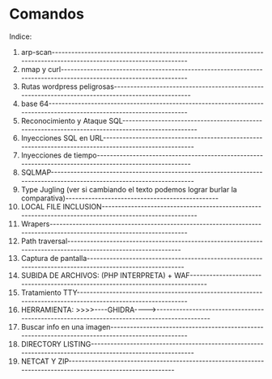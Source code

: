 # Comandos
Indice:

1. arp-scan--------------------------------------------------------------------------------------------------------------------
2. nmap y curl-----------------------------------------------------------------------------------------------------------------
3. Rutas wordpress peligrosas--------------------------------------------------------------------------------------------------
4. base 64---------------------------------------------------------------------------------------------------------------------
5. Reconocimiento y Ataque SQL-------------------------------------------------------------------------------------------------
6. Inyecciones SQL en URL------------------------------------------------------------------------------------------------------
7. Inyecciones de tiempo-------------------------------------------------------------------------------------------------------
8. SQLMAP----------------------------------------------------------------------------------------------------------------------
9. Type Jugling (ver si cambiando el texto podemos lograr burlar la comparativa)-----------------------------------------------
10. LOCAL FILE INCLUSION-------------------------------------------------------------------------------------------------------
11. Wrapers--------------------------------------------------------------------------------------------------------------------
12. Path traversal-------------------------------------------------------------------------------------------------------------
13. Captura de pantalla--------------------------------------------------------------------------------------------------------
14. SUBIDA DE ARCHIVOS:   (PHP INTERPRETA) + WAF-------------------------------------------------------------------------------
15. Tratamiento TTY------------------------------------------------------------------------------------------------------------
16. HERRAMIENTA: >>>>----GHIDRA---->-------------------------------------------------------------------------------------------
17. Buscar info en una imagen--------------------------------------------------------------------------------------------------
18. DIRECTORY LISTING----------------------------------------------------------------------------------------------------------
19. NETCAT   Y   ZIP-----------------------------------------------------------------------------------------------------------

